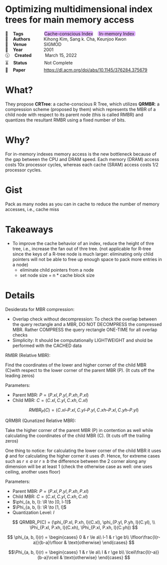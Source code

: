 # Optimizing multidimensional index trees for main memory access

🔎    **Tags**                 <span style="background-color:  #e0b0ff;border-radius:5px;">Cache-conscious Index</span>    <span style="background-color:  #e0b0ff;border-radius:5px;"> In-memory Index </span>   
🧟    **Authors**              Kihong Kim, Sang k. Cha, Keunjoo Kwon      
🚏    **Venue**               SIGMOD   
📅    **Year**                 2001   
🕦    **Created**              March 15, 2022  
⏳    **Status**                Not Complete  
🔗    **Paper**                https://dl.acm.org/doi/abs/10.1145/376284.375679   



# What?
They propose **CRTree**: a cache-conscious R Tree, which utilizes **QRMBR**: a compression scheme (proposed by them) which represents the MBR of a child node with respect to its parent node (this is called RMBR) and quantizes the resultant RMBR using a fixed number of bits. 

# Why?
For in-memory indexes memory access is the new bottleneck because of the gap between the CPU and DRAM speed. Each memory (DRAM) access costs 10x processor cycles, whereas each cache (SRAM) access costs 1/2 processor cycles.

# Gist
Pack as many nodes as you can in cache to reduce the number of memory accesses, i.e., cache miss

# Takeaways
* To improve the cache behavior of an index, reduce the height of thre tree, i.e., increase the fan out of thre tree. (not applicable for R-tree since the keys of a R-tree node is much larger: eliminating only chlid pointers will not be able to free up enough space to pack more entries in a node)
    * eliminate child pointers from a node
    * set node size = n * cache block size  


# Details
Desiderata for MBR compression:

- Overlap check without decompression: To check the overlap between the query rectangle and a MBR, DO NOT DECOMPRESS the compressed MBR. Rather COMPRESS the query rectangle ONE-TIME for all overlap checks
- Simplicity: It should be computationally LIGHTWEIGHT and shold be performed with the CACHED data

RMBR (Relative MBR):  

Find the coordinates of the lower and higher corner of the child MBR (C)with respect to the lower corner of the parent MBR (P). (It cuts off the leading zeros) 

Parameters: 
- Parent MBR: $P= (P.xl, P.yl, P.xh, P.xl)$
- Child MBR: $C= (C.xl, C.yl, C.xh, C.xl)$   

$$RMBR_P(C) = (C.xl – P.xl, C.yl – P.yl, C.xh – P.xl, C.yh – P.yl)$$

QRMBR (Qunatized Relative MBR):  

Take the higher corner of the parent MBR (P) in contention as well while calculating the coordinates of the child MBR (C). (It cuts off the trailing zeros)

One thing to notice: for calculating the lower corner of the child MBR it uses $\phi$ and for calculating the higher corner it uses $\Phi$. Hence, for extreme cases such as $r\le a$ or $r\ge b$ the difference between the 2 corner along any dimension will be at least $1$ (check the otherwise case as well: one uses ceiling, another uses floor) 

Parameters: 
- Parent MBR: $P= (P.xl, P.yl, P.xh, P.xl)$
- Child MBR: $C= (C.xl, C.yl, C.xh, C.xl)$   
- $\phi_{a, b, l}: \R \to [0, l-1]$
- $\Phi_{a, b, l}: \R \to [1, l]$
- Quantization Level: $l$

$$
QRMBR_P(C) = (\phi_{P.xl, P.xh, l}(C.xl),  
\phi_{P.yl, P.yh, l}(C.yl),   \\
\Phi_{P.xl, P.xh, l}(C.xh),   
\Phi_{P.xl, P.xh, l}(C.yh))
$$ 

$$
\phi_{a, b, l}(r) = 
\begin{cases}
      0 & r \le a\\
      l-1 & r \ge b\\
    \lfloor\frac{l(r-a)}{b-a}\rfloor & \text{otherwise}
\end{cases}
$$  

$$\Phi_{a, b, l}(r) = 
\begin{cases}
      1 & r \le a\\
      l & r \ge b\\
    \lceil\frac{l(r-a)}{b-a}\rceil & \text{otherwise}
\end{cases}
$$  